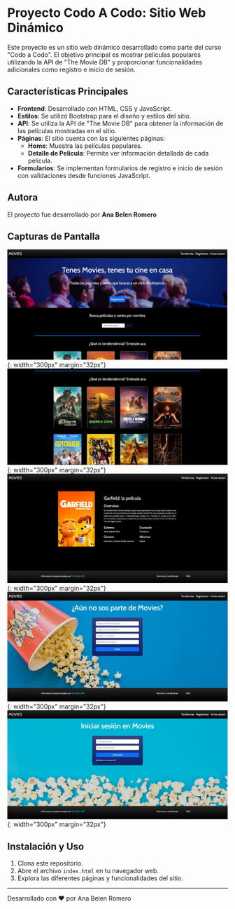 # Proyecto Codo A Codo: Sitio Web Dinámico

Este proyecto es un sitio web dinámico desarrollado como parte del curso "Codo a Codo". El objetivo principal es mostrar películas populares utilizando la API de "The Movie DB" y proporcionar funcionalidades adicionales como registro e inicio de sesión.

## Características Principales

- **Frontend**: Desarrollado con HTML, CSS y JavaScript.
- **Estilos**: Se utilizó Bootstrap para el diseño y estilos del sitio.
- **API**: Se utiliza la API de "The Movie DB" para obtener la información de las películas mostradas en el sitio.
- **Páginas**: El sitio cuenta con las siguientes páginas:
  - **Home**: Muestra las películas populares.
  - **Detalle de Película**: Permite ver información detallada de cada película.
- **Formularios**: Se implementan formularios de registro e inicio de sesión con validaciones desde funciones JavaScript.

## Autora

El proyecto fue desarrollado por **Ana Belen Romero**

## Capturas de Pantalla

![Home](assets/repo/home-1.JPG){: width="300px" margin="32px"}
![Home](assets/repo/home-2.JPG){: width="300px" margin="32px"}
![Detalle](assets/repo/detalle.JPG){: width="300px" margin="32px"}
![Registro](assets/repo/registro.JPG){: width="300px" margin="32px"}
![Login](assets/repo/login.JPG){: width="300px" margin="32px"}

## Instalación y Uso

1. Clona este repositorio.
2. Abre el archivo `index.html` en tu navegador web.
3. Explora las diferentes páginas y funcionalidades del sitio.

---

Desarrollado con ❤️ por Ana Belen Romero
